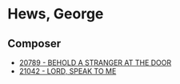 # Hews, George

## Composer

- [20789 - BEHOLD A STRANGER AT THE DOOR](/hymns/20789.md)
- [21042 - LORD, SPEAK TO ME](/hymns/21042.md)

